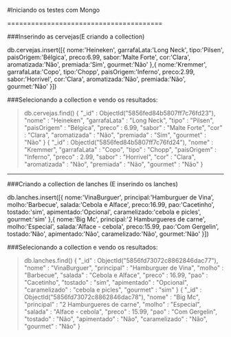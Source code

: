 #Iniciando os testes com Mongo

=======================================

###Inserindo as cervejas(E criando a collection)

db.cervejas.insert([{
	nome:'Heineken',
	garrafaLata:'Long Neck',
	tipo:'Pilsen',
	paisOrigem:'Bélgica',
	preco:6.99,
	sabor:'Malte Forte',
	cor:'Clara',
	aromatizada:'Não',
	premiada:'Sim',
	gourmet:'Não'
},{
	nome:'Kremmer',
	garrafaLata:'Copo',
	tipo:'Chopp',
	paisOrigem:'Inferno',
	preco:2.99,
	sabor:'Horrivel',
	cor:'Clara',
	aromatizada:'Não',
	premiada:'Não',
	gourmet:'Não'
}])

###Selecionando a collection e vendo os resultados:

> db.cervejas.find()
{ "_id" : ObjectId("5856fed84b5807ff7c76fd23"), "nome" : "Heineken", "garrafaLata" : "Long Neck", "tipo" : "Pilsen", "paisOrigem" : "Bélgica", "preco" : 6.99, "sabor" : "Malte Forte", "cor" : "Clara", "aromatizada" : "Não", "premiada" : "Sim", "gourmet" : "Não" }
{ "_id" : ObjectId("5856fed84b5807ff7c76fd24"), "nome" : "Kremmer", "garrafaLata" : "Copo", "tipo" : "Chopp", "paisOrigem" : "Inferno", "preco" : 2.99, "sabor" : "Horrivel", "cor" : "Clara", "aromatizada" : "Não", "premiada" : "Não", "gourmet" : "Não" }

_______________________________________________________________

###Criando a collection de lanches (E inserindo os lanches)

db.lanches.insert([{
	nome:'VinaBurguer',
	principal:'Hamburguer de Vina',
	molho:'Barbecue',
	salada:'Cebola e Alface',
	preco:16.99,
	pao:'Cacetinho',
	tostado:'sim',
	apimentado:'Opcional',
	caramelizado:'cebola e picles',
	gourmet:'sim'
},{
	nome:'Big Mc',
	principal:'2 Hamburgueres de carne',
	molho:'Especial',
	salada:'Alface - cebola',
	preco:15.99,
	pao:'Com Gergelin',
	tostado:'Não',
	apimentado:'Não',
	caramelizado:'Não',
	gourmet:'Não'
}])


###Selecionando a collection e vendo os resultados:


> db.lanches.find()
{ "_id" : ObjectId("5856fd73072c8862846dac77"), "nome" : "VinaBurguer", "principal" : "Hamburguer de Vina", "molho" : "Barbecue", "salada" : "Cebola e Alface", "preco" : 16.99, "pao" : "Cacetinho", "tostado" : "sim", "apimentado" : "Opcional", "caramelizado" : "cebola e picles", "gourmet" : "sim" }
{ "_id" : ObjectId("5856fd73072c8862846dac78"), "nome" : "Big Mc", "principal" : "2 Hamburgueres de carne", "molho" : "Especial", "salada" : "Alface - cebola", "preco" : 15.99, "pao" : "Com Gergelin", "tostado" : "Não", "apimentado" : "Não", "caramelizado" : "Não", "gourmet" : "Não" }
